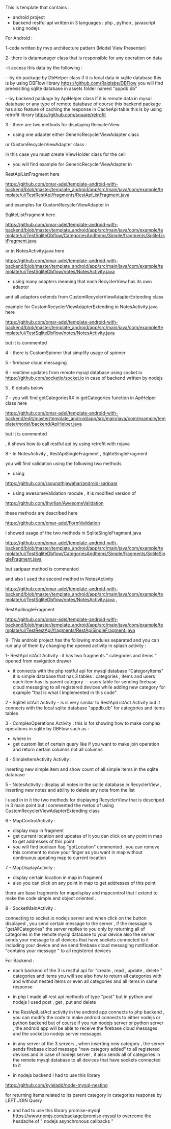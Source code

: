 ﻿This is template that contains :
- android project 
- backend restful api written in 3 languages : php , python , javascript using nodejs 

For Android :

1-code written by mvp architecture pattern (Model View Presenter) 

2- there is datamanager class that is responsible for any operation on data 

-it access this data by the following :

--by db package by DbHelper class if it is local data in sqlite database 
this is by using DBFlow library
https://github.com/Raizlabs/DBFlow
you will find preexisiting sqlite database in assets folder named "appdb.db" 

--by  backend package by ApiHelper class if it is remote data in mysql database or any type of remote database of course
this backend package has also feature of caching the response in CacheApi table
this is by using retrofit library
https://github.com/square/retrofit

3 - there are two methods for displaying RecyclerView

- using one adapter either GenericRecyclerViewAdapter class 

or CustomRecyclerViewAdapter class :

in this case you must create ViewHolder class for the cell 

- you will find example for GenericRecyclerViewAdapter in

RestApiListFragment here

https://github.com/omar-adel/template-android-with-backend/blob/master/template_android/app/src/main/java/com/example/template/ui/TestRestApi/fragments/RestApiListFragment.java 

and examples for CustomRecyclerViewAdapter in 

SqliteListFragment here 

https://github.com/omar-adel/template-android-with-backend/blob/master/template_android/app/src/main/java/com/example/template/ui/TestSqliteDbflow/CategoriesAndItems/Simple/fragments/SqliteListFragment.java

or in NotesActivity.java here 

https://github.com/omar-adel/template-android-with-backend/blob/master/template_android/app/src/main/java/com/example/template/ui/TestSqliteDbflow/notes/NotesActivity.java

- using many adapters meaning that each RecyclerView has its own adapter 

and all adapters extends from CustomRecyclerViewAdapterExtending class

example for CustomRecyclerViewAdapterExtending in NotesActivity.java here 

https://github.com/omar-adel/template-android-with-backend/blob/master/template_android/app/src/main/java/com/example/template/ui/TestSqliteDbflow/notes/NotesActivity.java

but it is commented

4 - there is CustomSpinner that simplify usage of spinner

5 - firebase cloud messaging 

6 - realtime updates from remote mysql database using socket.io 
https://github.com/socketio/socket.io 
in case of backend written by nodejs

5 , 6 details below

7 - you will find getCategoriesRX in getCategories function in ApiHelper class here

https://github.com/omar-adel/template-android-with-backend/edit/master/template_android/app/src/main/java/com/example/template/model/backend/ApiHelper.java

but it is commented

, it shows how to call restful api by using retrofit with rxjava 

8 - In NotesActivity , RestApiSingleFragment , SqliteSingleFragment 

 you will find validation using the following two methods

- using 

https://github.com/ragunathjawahar/android-saripaar

- using awesomeValidation module , it is modified version of 

https://github.com/thyrlian/AwesomeValidation

these methods are  described here

https://github.com/omar-adel/FormValidation

I showed usage of the two methods in SqliteSingleFragment.java

https://github.com/omar-adel/template-android-with-backend/blob/master/template_android/app/src/main/java/com/example/template/ui/TestSqliteDbflow/CategoriesAndItems/Simple/fragments/SqliteSingleFragment.java

but saripaar method is commented

and also I used the second method in NotesActivity 

https://github.com/omar-adel/template-android-with-backend/blob/master/template_android/app/src/main/java/com/example/template/ui/TestSqliteDbflow/notes/NotesActivity.java
,

RestApiSingleFragment

https://github.com/omar-adel/template-android-with-backend/blob/master/template_android/app/src/main/java/com/example/template/ui/TestRestApi/fragments/RestApiSingleFragment.java



9- This android project has the following modules separated and you can run any of them by changing the opened activity in splash activity :

1- RestApiListAct Activity : it has two fragments " categories and items " opened from navigation drawer
- it connects with the php restful api for  mysql database "CategoryItems" 
it is simple database that has 3 tables : categories , items and  users
each item has its parent category 
-- users table for sending firebase cloud messaging to all registered devices 
while adding new category for example "that is what I implemented in this code"

2 - SqliteListAct Activity - is is very similar to RestApiListAct Activity but it connects with the local sqlite database "appdb.db"
for categories and items tables

3 - ComplexOperations Activity : this is for showing how to make complex operations in sqlite by DBFlow
such as : 
- where in  
- get custom list of certain query like if you want to make join operation and return certain columns not all columns

4 - SimpleItemActivity Activity :

inserting new simple item and show count of all simple items in the sqlite database

5 - NotesActivity : display all notes in the sqlite database  in RecyclerView , inserting new notes  and ability to delete any note from the list

I used in in it the two methods for displaying RecyclerView that  is descriped in 3 main point 
but I commented the metod of using CustomRecyclerViewAdapterExtending class

6 - MapControlActivity : 

- display map in fragment 
- get current location and updates of it
you can click on any point in map to get addresses of this point
- you will find boolean flag "gotLocation" commented , you can remove this comment to move your finger 
as you want in map without continuous updating map to current location

7 - MapDisplayActivity :

- display certain location in map in fragment 
- also you can click on any point in map to get addresses of this point

there are base fragments for mapdisplay and mapcontrol that I extend to make the code simple and object oriented .

8 - SocketMainActivity :

connecting to socket.io nodejs server and when click on the button displayed , you send certain message to the server
 , if the message is "getAllCategories"  the server replies to you only 
 by returning all of categories in the remote mysql database to your device
 also the server sends your message to all devices that have sockets connected to it including your device
 and we send firebase cloud messaging notification "contains your message " to all registered devices 



For Backend :

- each backend of the 3 is restful api for "create , read , update , delete " categories and items 
you will see also how to return all categories with and without nested items or even all categories and all items in same response

- in php I made all rest api methods of type "post" but in python and nodejs
I used post , get , put and delete

- the RestApiListAct activity in the android app connects to php backend , you can modify the code to make android connects to either nodejs or python backend
but of course if you run nodejs server or python server , the android app will be able to receive 
the firebase cloud messages and the socket.io nodejs server messages

- in any server of the 3 servers , when inserting new category , the server sends firebase cloud message "new category added" to all registered devices
and in case of nodejs server , it also sends all of categories in the remote mysql database to all devices that have sockets connected to it 


- in nodejs backend
I had to use this library

https://github.com/kyleladd/node-mysql-nesting

for returning items related to its parent category in categories response by LEFT JOIN Query

- and had to use  this library
promise-mysql
https://www.npmjs.com/package/promise-mysql
to overcome the headache of " nodejs asynchronous callbacks "

  